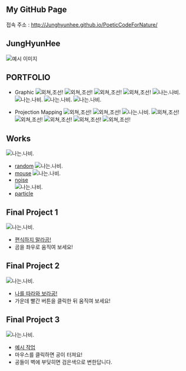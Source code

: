 ## My GitHub Page

접속 주소 : <http://Junghyunhee.github.io/PoeticCodeForNature/>

## JungHyunHee
![예시 이미지](./ply.jpg)


## PORTFOLIO
 * Graphic
 ![외쳐,조선!](./ii.jpg)
 ![외쳐,조선!](./qq.png)
 ![외쳐,조선!](./ww.png)
 ![외쳐,조선!](./ee.png)
 ![나는.나비.](./uu.png)
 ![나는.나비.](./tt.png)
 ![나는.나비.](./yy.png)
 ![나는.나비.](./rr.png)

 * Projection Mapping
  ![외쳐,조선!](./dd.jpeg)
   ![외쳐,조선!](./gg.jpeg)
   ![나는.나비.](./hh.png)
    ![외쳐,조선!](./ff.jpeg)
     ![외쳐,조선!](./ss.jpeg)
      ![외쳐,조선!](./pp.jpeg)
       ![외쳐,조선!](./aa.jpeg)
        ![외쳐,조선!](./oo.jpeg)


## Works
![나는.나비.](./4-1.png)
* [random](./4/)
![나는.나비.](./5-1.png)
* [mouse](./5/)
![나는.나비.](./6-1.png)
* [noise](./6/)  
![나는.나비.](./7-1.png)
* [particle](./7/)
## Final Project 1
![나는.나비.](./1-1.png)
* [편식하지 말라곰!](./1/)
* 곰을 좌우로 움직여 보세요!
## Final Project 2
![나는.나비.](./2-2.png)
* [나를 따라와 보라공!](./2/)
* 가운데 빨간 버튼을 클릭한 뒤 움직여 보세요!
## Final Project 3
![나는.나비.](./3.png)
* [예시 작업](./3F/)
* 마우스를 클릭하면 공이 터져요!
* 공들이 벽에 부딪히면 검은색으로 변한답니다.
